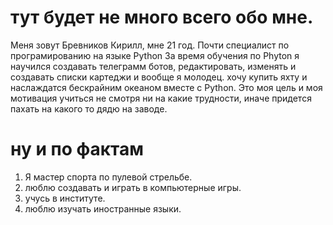 # тут будет не много всего обо мне.
Меня зовут Бревников Кирилл, мне 21 год.
Почти специалист по програмированию на языке Python
За время обучения по Phyton я научился создавать телеграмм ботов, редактировать, изменять и создавать списки картеджи и вообще я молодец.
хочу купить яхту и наслаждатся бескрайним океаном вместе с Python.
Это моя цель и моя мотивация учиться не смотря ни на какие трудности, иначе придется пахать на какого то дядю на заводе.
# ну и по фактам
1. Я мастер спорта по пулевой стрельбе.
2. люблю создавать и играть в компьютерные игры.
3. учусь в институте.
4. люблю изучать иностранные языки.